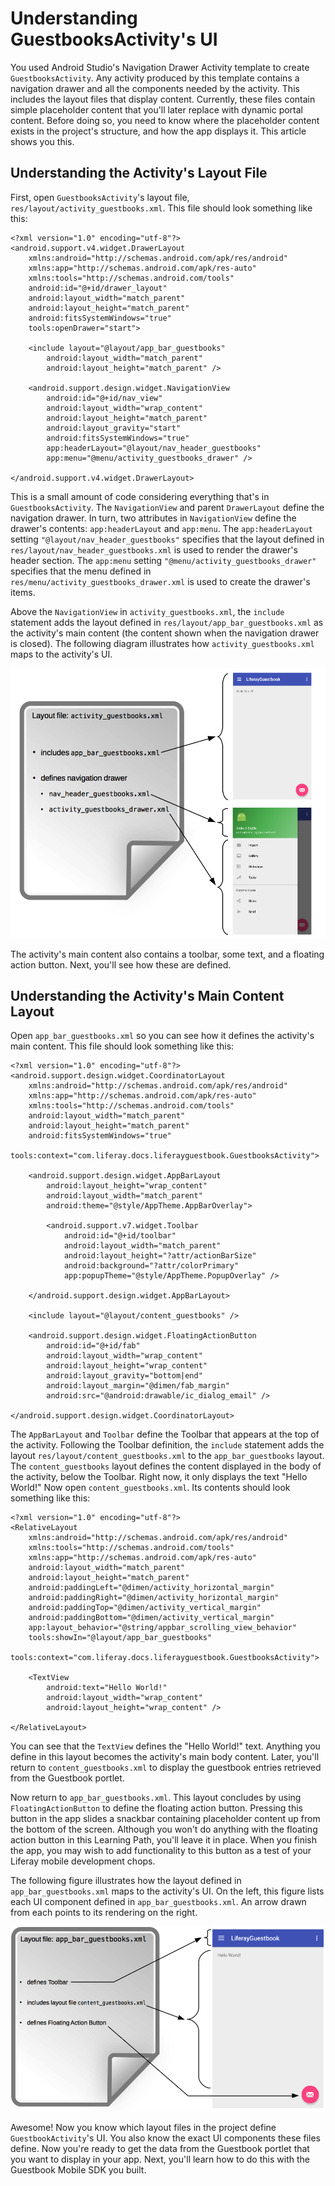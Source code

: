 # Understanding GuestbooksActivity's UI [](id=understanding-guestbooksactivitys-ui)

You used Android Studio's Navigation Drawer Activity template to create 
`GuestbooksActivity`. Any activity produced by this template contains a 
navigation drawer and all the components needed by the activity. This includes 
the layout files that display content. Currently, these files contain simple 
placeholder content that you'll later replace with dynamic portal content. 
Before doing so, you need to know where the placeholder content exists in the 
project's structure, and how the app displays it. This article shows you this.

## Understanding the Activity's Layout File [](id=understanding-the-activitys-layout-file)

First, open `GuestbooksActivity`'s layout file, 
`res/layout/activity_guestbooks.xml`. This file should look something like this:

    <?xml version="1.0" encoding="utf-8"?>
    <android.support.v4.widget.DrawerLayout 
        xmlns:android="http://schemas.android.com/apk/res/android"
        xmlns:app="http://schemas.android.com/apk/res-auto"
        xmlns:tools="http://schemas.android.com/tools" 
        android:id="@+id/drawer_layout"
        android:layout_width="match_parent" 
        android:layout_height="match_parent"
        android:fitsSystemWindows="true" 
        tools:openDrawer="start">

        <include layout="@layout/app_bar_guestbooks" 
            android:layout_width="match_parent"
            android:layout_height="match_parent" />

        <android.support.design.widget.NavigationView 
            android:id="@+id/nav_view"
            android:layout_width="wrap_content" 
            android:layout_height="match_parent"
            android:layout_gravity="start" 
            android:fitsSystemWindows="true"
            app:headerLayout="@layout/nav_header_guestbooks" 
            app:menu="@menu/activity_guestbooks_drawer" />

    </android.support.v4.widget.DrawerLayout>

This is a small amount of code considering everything that's in 
`GuestbooksActivity`. The `NavigationView` and parent `DrawerLayout` define the 
navigation drawer. In turn, two attributes in `NavigationView` define the 
drawer's contents: `app:headerLayout` and `app:menu`. The `app:headerLayout` 
setting `"@layout/nav_header_guestbooks"` specifies that the layout defined in 
`res/layout/nav_header_guestbooks.xml` is used to render the drawer's header 
section. The `app:menu` setting `"@menu/activity_guestbooks_drawer"` specifies 
that the menu defined in `res/menu/activity_guestbooks_drawer.xml` is used to 
create the drawer's items. 

Above the `NavigationView` in `activity_guestbooks.xml`, the `include` statement 
adds the layout defined in `res/layout/app_bar_guestbooks.xml` as the activity's 
main content (the content shown when the navigation drawer is closed). The 
following diagram illustrates how `activity_guestbooks.xml` maps to the 
activity's UI. 

![Figure 1: The layout `activity_guestbooks.xml` defines the app's main UI components.](../../images/android-activity-guestbooks.png)

The activity's main content also contains a toolbar, some text, and a floating 
action button. Next, you'll see how these are defined.

## Understanding the Activity's Main Content Layout [](id=understanding-the-activitys-main-content-layout)

Open `app_bar_guestbooks.xml` so you can see how it defines the activity's main 
content. This file should look something like this: 

    <?xml version="1.0" encoding="utf-8"?>
    <android.support.design.widget.CoordinatorLayout
        xmlns:android="http://schemas.android.com/apk/res/android"
        xmlns:app="http://schemas.android.com/apk/res-auto"
        xmlns:tools="http://schemas.android.com/tools" 
        android:layout_width="match_parent"
        android:layout_height="match_parent" 
        android:fitsSystemWindows="true"
        tools:context="com.liferay.docs.liferayguestbook.GuestbooksActivity">

        <android.support.design.widget.AppBarLayout 
            android:layout_height="wrap_content"
            android:layout_width="match_parent" 
            android:theme="@style/AppTheme.AppBarOverlay">

            <android.support.v7.widget.Toolbar 
                android:id="@+id/toolbar"
                android:layout_width="match_parent" 
                android:layout_height="?attr/actionBarSize"
                android:background="?attr/colorPrimary" 
                app:popupTheme="@style/AppTheme.PopupOverlay" />

        </android.support.design.widget.AppBarLayout>

        <include layout="@layout/content_guestbooks" />

        <android.support.design.widget.FloatingActionButton 
            android:id="@+id/fab"
            android:layout_width="wrap_content" 
            android:layout_height="wrap_content"
            android:layout_gravity="bottom|end" 
            android:layout_margin="@dimen/fab_margin"
            android:src="@android:drawable/ic_dialog_email" />

    </android.support.design.widget.CoordinatorLayout>

The `AppBarLayout` and `Toolbar` define the Toolbar that appears at the top of 
the activity. Following the Toolbar definition, the `include` statement adds the 
layout `res/layout/content_guestbooks.xml` to the `app_bar_guestbooks` layout. 
The `content_guestbooks` layout defines the content displayed in the body of the 
activity, below the Toolbar. Right now, it only displays the text "Hello World!" 
Now open `content_guestbooks.xml`. Its contents should look something like this:

    <?xml version="1.0" encoding="utf-8"?>
    <RelativeLayout 
        xmlns:android="http://schemas.android.com/apk/res/android"
        xmlns:tools="http://schemas.android.com/tools"
        xmlns:app="http://schemas.android.com/apk/res-auto" 
        android:layout_width="match_parent"
        android:layout_height="match_parent" 
        android:paddingLeft="@dimen/activity_horizontal_margin"
        android:paddingRight="@dimen/activity_horizontal_margin"
        android:paddingTop="@dimen/activity_vertical_margin"
        android:paddingBottom="@dimen/activity_vertical_margin"
        app:layout_behavior="@string/appbar_scrolling_view_behavior" 
        tools:showIn="@layout/app_bar_guestbooks"
        tools:context="com.liferay.docs.liferayguestbook.GuestbooksActivity">

        <TextView 
            android:text="Hello World!" 
            android:layout_width="wrap_content"
            android:layout_height="wrap_content" />
            
    </RelativeLayout>

You can see that the `TextView` defines the "Hello World!" text. Anything you 
define in this layout becomes the activity's main body content. Later, you'll 
return to `content_guestbooks.xml` to display the guestbook entries retrieved 
from the Guestbook portlet.

Now return to `app_bar_guestbooks.xml`. This layout concludes by using 
`FloatingActionButton` to define the floating action button. Pressing this 
button in the app slides a snackbar containing placeholder content up from the 
bottom of the screen. Although you won't do anything with the floating action 
button in this Learning Path, you'll leave it in place. When you finish the app, 
you may wish to add functionality to this button as a test of your Liferay 
mobile development chops. 

The following figure illustrates how the layout defined in 
`app_bar_guestbooks.xml` maps to the activity's UI. On the left, this figure 
lists each UI component defined in `app_bar_guestbooks.xml`. An arrow drawn from 
each points to its rendering on the right. 

![Figure 2: The layout `app_bar_guestbooks.xml` defines the activity's main content.](../../images/android-app-bar-guestbooks.png)

Awesome! Now you know which layout files in the project define 
`GuestbookActivity`'s UI. You also know the exact UI components these files 
define. Now you're ready to get the data from the Guestbook portlet that you 
want to display in your app. Next, you'll learn how to do this with the 
Guestbook Mobile SDK you built.
